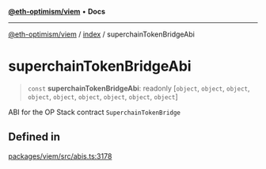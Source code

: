 [**@eth-optimism/viem**](../../README.md) • **Docs**

***

[@eth-optimism/viem](../../README.md) / [index](../README.md) / superchainTokenBridgeAbi

# superchainTokenBridgeAbi

> `const` **superchainTokenBridgeAbi**: readonly [`object`, `object`, `object`, `object`, `object`, `object`, `object`, `object`, `object`]

ABI for the OP Stack contract `SuperchainTokenBridge`

## Defined in

[packages/viem/src/abis.ts:3178](https://github.com/ethereum-optimism/ecosystem/blob/509126ba0cdf7aa275bf036a8830332f4d366781/packages/viem/src/abis.ts#L3178)
